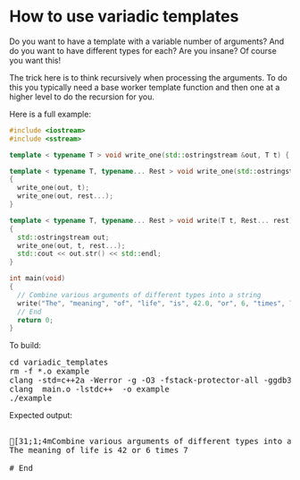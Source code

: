 How to use variadic templates
=============================

Do you want to have a template with a variable number of arguments?
And do you want to have different types for each? Are you insane? Of
course you want this!

The trick here is to think recursively when processing the arguments.
To do this you typically need a base worker template function and
then one at a higher level to do the recursion for you.

Here is a full example:
```C++
#include <iostream>
#include <sstream>

template < typename T > void write_one(std::ostringstream &out, T t) { out << t << " "; }

template < typename T, typename... Rest > void write_one(std::ostringstream &out, T t, Rest... rest)
{
  write_one(out, t);
  write_one(out, rest...);
}

template < typename T, typename... Rest > void write(T t, Rest... rest)
{
  std::ostringstream out;
  write_one(out, t, rest...);
  std::cout << out.str() << std::endl;
}

int main(void)
{
  // Combine various arguments of different types into a string
  write("The", "meaning", "of", "life", "is", 42.0, "or", 6, "times", 7);
  // End
  return 0;
}
```
To build:
<pre>
cd variadic_templates
rm -f *.o example
clang -std=c++2a -Werror -g -O3 -fstack-protector-all -ggdb3 -Wall -c -o main.o main.cpp
clang  main.o -lstdc++  -o example
./example
</pre>
Expected output:
<pre>

[31;1;4mCombine various arguments of different types into a string[0m
The meaning of life is 42 or 6 times 7 

# End
</pre>
